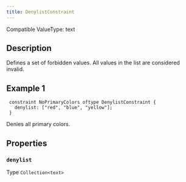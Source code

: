 ```yaml
---
title: DenylistConstraint
---
```


<!-- Do NOT change this document as it is auto-generated from the language server -->

Compatible ValueType: text

## Description

Defines a set of forbidden values. All values in the list are considered invalid.

## Example 1

```jayvee
 constraint NoPrimaryColors oftype DenylistConstraint {
   denylist: ["red", "blue", "yellow"];
 }
```

Denies all primary colors.

## Properties

### `denylist`

Type `Collection<text>`
